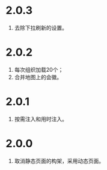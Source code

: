 # 2.0.3

1. 去除下拉刷新的设置。

# 2.0.2

1. 每次组织加载20个；
2. 合并地图上的会徽。

# 2.0.1

1. 按需注入和用时注入。

# 2.0.0

1. 取消静态页面的构架，采用动态页面。
